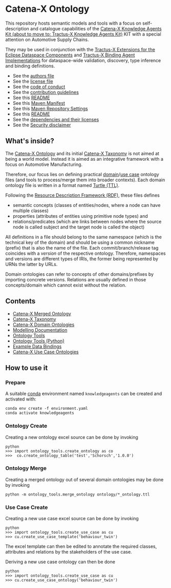 <!--
 * Copyright (c) 2022,2023 Contributors to the Catena-X Association
 *
 * See the NOTICE file(s) distributed with this work for additional
 * information regarding copyright ownership.
 *
 * This program and the accompanying materials are made available under the
 * terms of the Apache License, Version 2.0 which is available at
 * https://www.apache.org/licenses/LICENSE-2.0.
 *
 * Unless required by applicable law or agreed to in writing, software
 * distributed under the License is distributed on an "AS IS" BASIS, WITHOUT
 * WARRANTIES OR CONDITIONS OF ANY KIND, either express or implied. See the
 * License for the specific language governing permissions and limitations
 * under the License.
 *
 * SPDX-License-Identifier: Apache-2.0
-->

# Catena-X Ontology 

This repository hosts semantic models and tools with a focus on self-description and catalogue capabilities of the 
[Catena-X Knowledge Agents Kit (about to move to: Tractus-X Knowledge Agents Kit)](https://bit.ly/tractusx-agents) KIT with a special attention on Automotive Supply Chains.

They may be used in conjunction with the [Tractus-X Extensions for the Eclipse Dataspace Components](https://github.com/eclipse-tractusx/knowledge-agents-edc) and 
[Tractus-X Binding Agent Implementations](https://github.com/eclipse-tractusx/knowledge-agents) for dataspace-wide validation, discovery, type inference and binding definitions.

* See the [authors file](AUTHORS.md)
* See the [license file](LICENSE)
* See the [code of conduct](CODE_OF_CONDUCT.md)
* See the [contribution guidelines](CONTRIBUTING.md)
* See this [README](README.md)
* See this [Maven Manifest](pom.xml)
* See this [Maven Repository Settings](settings.xml)
* See this [README](README.md)
* See the [dependencies and their licenses](NOTICE.md)
* See the [Security disclaimer](SECURITY.md)

## What's inside?

The [Catena-X Ontology](ontology.ttl) and its initial [Catena-X Taxonomy](taxonomy/taxonomy.ttl) is not aimed at being a world model. 
Instead it is aimed as an integrative framework with a focus on Automotive Manufacturing.

Therefore, our focus lies on defining practical [domain](ontology)/[use case](ontology_use_case) ontology files (and tools to process/merge them into broader contexts).
Each domain ontology file is written in a format named [Turtle (TTL)](https://www.w3.org/TeamSubmission/turtle/).

Following the [Resource Description Framework (RDF)](https://en.wikipedia.org/wiki/Resource_Description_Framework), these files defines 
- semantic concepts (classes of entities/nodes, where a node can have multiple classes)
- properties (attributes of entities using primitive node types) and 
- relations/predicates (which are links between nodes where the source node is called subject and the target node is called the object) 

All definitions in a file should belong to the same namespace (which is the technical key of the domain) and should be using a common nickname (prefix)
that is also the name of the file. Each commit/branch/release tag coincides with a *version* of the respective ontology. Therefore, namespaces and 
versions are different types of IRIs, the former being represented by URNs the latter by URLs.

Domain ontologies can refer to concepts of other domains/prefixes by importing concrete versions.
Relations are usually defined in those concepts/domain which cannot exist without the relation.

## Contents

- [Catena-X Merged Ontology](ontology.ttl)
- [Catena-X Taxonomy](taxonomy/taxonomy.ttl)
- [Catena-X Domain Ontologies](ontology)
- [Modelling Documentation](docs/README.md)
- [Ontology Tools](tools)
- [Ontology Tools (Python)](ontology_tools)
- [Example Data Bindings](ontology_mapping)
- [Catena-X Use Case Ontologies](ontology_use_case)

## How to use it

### Prepare

A suitable [conda](https://conda.io/) environment named `knowledgeagents` can be created
and activated with:

```
conda env create -f environment.yaml
conda activate knowledgeagents
```

### Ontology Create

Creating a new ontology excel source can be done by invoking

```
python 
>>> import ontology_tools.create_ontology as co
>>>  co.create_ontology_table('test','Schorsch','1.0.0')
```

### Ontology Merge

Creating a merged ontology out of several domain ontologies may be done by invoking

```
python -m ontology_tools.merge_ontology ontology/*_ontology.ttl 
```

### Use Case Create

Creating a new use case excel source can be done by invoking

```
python 
>>> import ontology_tools.create_use_case as cu
>>> cu.create_use_case_template('behaviour_twin')
```

The excel template can then be edited to annotate the required classes, attributes and relations by the stakeholders of the use case.

Deriving a new use case ontology can then be done 

```
python 
>>> import ontology_tools.create_use_case as cu
>>> cu.create_use_case_ontology('behaviour_twin')
```
